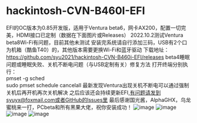 # hackintosh-CVN-B460I-EFI
EFI的OC版本为0.85开发版，适用于Ventura beta6，网卡AX200，配置一切完美，HDMI接口已定制（数据在下面图片或Releases）
2022.10.2测试Ventura beta8Wi-Fi有问题，目前其他未测试
安装完系统请自行添加三码，USB有2个口为机箱（酷鱼T40）的，其他版本需要更换Wi-Fi和蓝牙驱动
下载地址：https://github.com/syu2021/hackintosh-CVN-B460i-EFI/releases
beta4睡眠问题或睡眠失败、关机不断电问题（与USB定制有关）修复方法
打开终端分别执行：  
     pmset -g sched    
     sudo pmset schedule cancelall
最新发现Ventura出现关机不断电可以通过强制关机后再开机再次关机解决
之后应该还会持续更新EFI,有问题请发到syuyx@foxmail.com或者GitHub的lssues里
最后感谢国光酱，AlphaGHX，乌龙蜜桃来一打，PCbeta和所有黑果大佬，祝你安装成功！
![image](https://user-images.githubusercontent.com/88355063/182590659-e492d306-4daa-412d-bce3-b8dafded9312.png)
![image](https://user-images.githubusercontent.com/88355063/181165444-c5226244-c94c-4ffc-aa9a-cb84eb1361fd.png)
![image](https://user-images.githubusercontent.com/88355063/181165449-30eb5938-999f-4fbe-9cf1-4bb40e5a4c41.png)
![image](https://user-images.githubusercontent.com/88355063/182870389-b6e135e5-2aa9-417b-b3b7-3f17852a5d2d.png)
